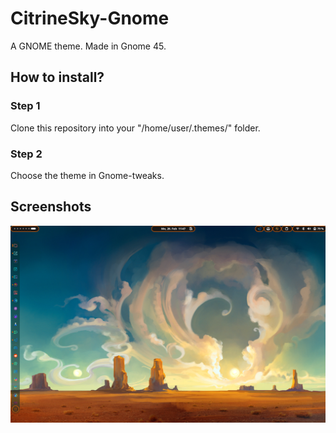 # CitrineSky-Gnome

A GNOME theme.
Made in Gnome 45.

## How to install?

### Step 1
Clone this repository into your "/home/user/.themes/" folder.

### Step 2
Choose the theme in Gnome-tweaks.

## Screenshots

<img src ="https://github.com/5calV/CitrineSky-Gnome/blob/main/screenshots/img1.png?raw=true"/>